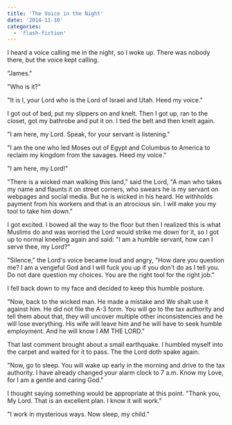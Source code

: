 ```yaml
---
title: 'The Voice in the Night'
date: '2014-11-10'
categories:
  - 'flash-fiction'
---
```


I heard a voice calling me in the night, so I woke up. There was nobody there,
but the voice kept calling.

<!-- truncate -->


"James."

"Who is it?"

"It is I, your Lord who is the Lord of Israel and Utah. Heed my voice."

I got out of bed, put my slippers on and knelt. Then I got up, ran to the
closet, got my bathrobe and put it on. I tied the belt and then knelt again.

"I am here, my Lord. Speak, for your servant is listening."

"I am the one who led Moses out of Egypt and Columbus to America to reclaim my
kingdom from the savages. Heed my voice."

"I am here, my Lord!"

"There is a wicked man walking this land," said the Lord, "A man who takes my
name and flaunts it on street corners, who swears he is my servant on webpages
and social media. But he is wicked in his heard. He withholds payment from his
workers and that is an atrocious sin. I will make you my tool to take him down."

I got excited. I bowed all the way to the floor but then I realized this is what
Muslims do and was worried the Lord would strike me down for it, so I got up to
normal kneeling again and said: "I am a humble servant, how can I serve thee, my
Lord?"

"Silence," the Lord's voice became loud and angry, "How dare you question me? I
am a vengeful God and I will fuck you up if you don't do as I tell you. Do not
dare question my choices. You are the right tool for the right job."

I fell back down to my face and decided to keep this humble posture.

"Now, back to the wicked man. He made a mistake and We shalt use it against him.
He did not file the A-3 form. You will go to the tax authority and tell them
about that, they will uncover multiple other inconsistencies and he will lose
everything. His wife will leave him and he will have to seek humble employment.
And he will know I AM THE LORD."

That last comment brought about a small earthquake. I humbled myself into the
carpet and waited for it to pass. The the Lord doth spake again.

"Now, go to sleep. You will wake up early in the morning and drive to the tax
authority. I have already changed your alarm clock to 7 a.m. Know my Love, for I
am a gentle and caring God."

I thought saying something would be appropriate at this point. "Thank you, My
Lord. That is an excellent plan. I know it will work."

"I work in mysterious ways. Now sleep, my child."
